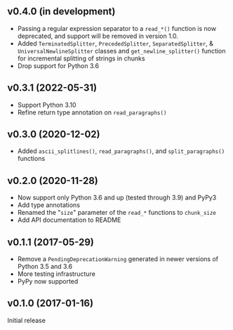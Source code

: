 v0.4.0 (in development)
-----------------------
- Passing a regular expression separator to a `read_*()` function is now
  deprecated, and support will be removed in version 1.0.
- Added `TerminatedSplitter`, `PrecededSplitter`, `SeparatedSplitter`, &
  `UniversalNewlineSplitter` classes and `get_newline_splitter()` function for
  incremental splitting of strings in chunks
- Drop support for Python 3.6

v0.3.1 (2022-05-31)
-------------------
- Support Python 3.10
- Refine return type annotation on `read_paragraphs()`

v0.3.0 (2020-12-02)
-------------------
- Added `ascii_splitlines()`, `read_paragraphs()`, and `split_paragraphs()`
  functions

v0.2.0 (2020-11-28)
-------------------
- Now support only Python 3.6 and up (tested through 3.9) and PyPy3
- Add type annotations
- Renamed the "`size`" parameter of the `read_*` functions to `chunk_size`
- Add API documentation to README

v0.1.1 (2017-05-29)
-------------------
- Remove a `PendingDeprecationWarning` generated in newer versions of Python
  3.5 and 3.6
- More testing infrastructure
- PyPy now supported

v0.1.0 (2017-01-16)
-------------------
Initial release
